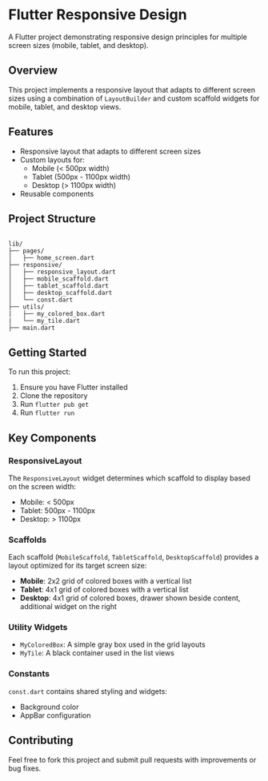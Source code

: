 # Flutter Responsive Design

A Flutter project demonstrating responsive design principles for multiple screen sizes (mobile, tablet, and desktop).

## Overview

This project implements a responsive layout that adapts to different screen sizes using a combination of `LayoutBuilder` and custom scaffold widgets for mobile, tablet, and desktop views.

## Features

- Responsive layout that adapts to different screen sizes
- Custom layouts for:
  - Mobile (< 500px width)
  - Tablet (500px - 1100px width)
  - Desktop (> 1100px width)
- Reusable components

## Project Structure

```

lib/
├── pages/
│   ├── home_screen.dart
├── responsive/
│   ├── responsive_layout.dart
│   ├── mobile_scaffold.dart
│   ├── tablet_scaffold.dart
│   ├── desktop_scaffold.dart
│   └── const.dart
├── utils/
|   ├── my_colored_box.dart
|   └── my_tile.dart
├── main.dart

```

## Getting Started

To run this project:

1. Ensure you have Flutter installed
2. Clone the repository
3. Run `flutter pub get`
4. Run `flutter run`

## Key Components

### ResponsiveLayout

The `ResponsiveLayout` widget determines which scaffold to display based on the screen width:

- Mobile: < 500px
- Tablet: 500px - 1100px
- Desktop: > 1100px

### Scaffolds

Each scaffold (`MobileScaffold`, `TabletScaffold`, `DesktopScaffold`) provides a layout optimized for its target screen size:

- **Mobile**: 2x2 grid of colored boxes with a vertical list
- **Tablet**: 4x1 grid of colored boxes with a vertical list
- **Desktop**: 4x1 grid of colored boxes, drawer shown beside content, additional widget on the right

### Utility Widgets

- `MyColoredBox`: A simple gray box used in the grid layouts
- `MyTile`: A black container used in the list views

### Constants

`const.dart` contains shared styling and widgets:

- Background color
- AppBar configuration

## Contributing

Feel free to fork this project and submit pull requests with improvements or bug fixes.
